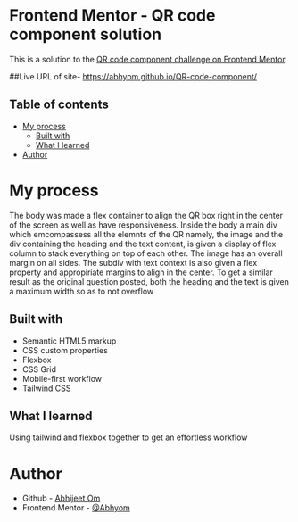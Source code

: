 # Frontend Mentor - QR code component solution

This is a solution to the [QR code component challenge on Frontend Mentor](https://www.frontendmentor.io/challenges/qr-code-component-iux_sIO_H). 

##Live URL of site- https://abhyom.github.io/QR-code-component/

## Table of contents
- [My process](#my-process)
  - [Built with](#built-with)
  - [What I learned](#what-i-learned)
- [Author](#author)



# My process
The body was made a flex container to align the QR box right in the center of the screen as well as have responsiveness. Inside the body a main div which emcompassess all the elemnts of the QR namely, the image and the div containing the heading and the text content, is given a display of flex column to stack everything on top of each other. The image has an overall margin on all sides. The subdiv with text context is also given a flex property and appropiriate margins to align in the center. To get a similar result as the original question posted, both the heading and the text is given a maximum width so as to not overflow
## Built with

- Semantic HTML5 markup
- CSS custom properties
- Flexbox
- CSS Grid
- Mobile-first workflow
- Tailwind CSS


## What I learned

Using tailwind and flexbox together to get an effortless workflow




# Author

- Github - [Abhijeet Om](https://github.com/Abhyom)
- Frontend Mentor - [@Abhyom](https://www.frontendmentor.io/profile/Abhyom)


